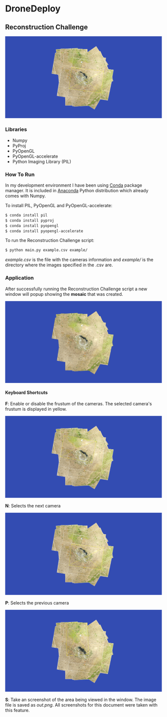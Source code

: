 # DroneDeploy

## Reconstruction Challenge

![](/out3.png)

### Libraries

- Numpy
- PyProj
- PyOpenGL
- PyOpenGL-accelerate
- Python Imaging Library (PIL)

### How To Run

In my development environment I have been using [Conda](http://conda.pydata.org/docs/index.html) package manager. It is included in [Anaconda](https://www.continuum.io/downloads) Python distribution which already comes with Numpy.

To install PIL, PyOpenGL and PyOpenGL-accelerate:

```bash
$ conda install pil
$ conda install pyproj
$ conda install pyopengl
$ conda install pyopengl-accelerate
```

To run the Reconstruction Challenge script:

```bash
$ python main.py example.csv example/
```
*example.csv* is the file with the cameras information and *example/* is the directory where the images specified in the .csv are.

### Application

After successfully running the Reconstruction Challenge script a new window will popup showing the **mosaic** that was created.

![](/out1.png)

#### Keyboard Shortcuts

**F**: Enable or disable the frustum of the cameras. The selected camera's frustum is displayed in yellow.

![](/out2.png)

**N**: Selects the next camera

![](/out3.png)

**P**: Selects the previous camera

![](/out4.png)

**S**: Take an screenshot of the area being viewed in the window. The image file is saved as *out.png*. All screenshots for this document were taken with this feature.
